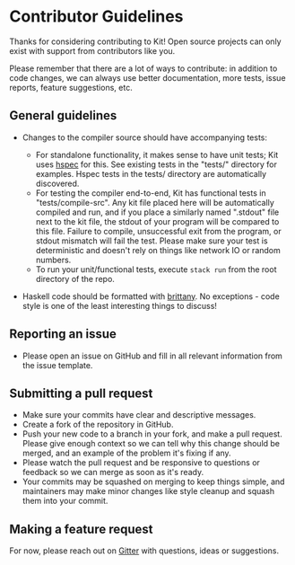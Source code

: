# Contributor Guidelines

Thanks for considering contributing to Kit! Open source projects can only exist with support from contributors like you.

Please remember that there are a lot of ways to contribute: in addition to code changes, we can always use better documentation, more tests, issue reports, feature suggestions, etc.

## General guidelines

- Changes to the compiler source should have accompanying tests:
  - For standalone functionality, it makes sense to have unit tests; Kit uses [hspec](http://hackage.haskell.org/package/hspec) for this. See existing tests in the "tests/" directory for examples. Hspec tests in the tests/ directory are automatically discovered.
  - For testing the compiler end-to-end, Kit has functional tests in "tests/compile-src". Any kit file placed here will be automatically compiled and run, and if you place a similarly named ".stdout" file next to the kit file, the stdout of your program will be compared to this file. Failure to compile, unsuccessful exit from the program, or stdout mismatch will fail the test. Please make sure your test is deterministic and doesn't rely on things like network IO or random numbers.
  - To run your unit/functional tests, execute `stack run` from the root directory of the repo.

- Haskell code should be formatted with [brittany](https://github.com/lspitzner/brittany). No exceptions - code style is one of the least interesting things to discuss!

## Reporting an issue

- Please open an issue on GitHub and fill in all relevant information from the issue template.

## Submitting a pull request

- Make sure your commits have clear and descriptive messages.
- Create a fork of the repository in GitHub.
- Push your new code to a branch in your fork, and make a pull request. Please give enough context so we can tell why this change should be merged, and an example of the problem it's fixing if any.
- Please watch the pull request and be responsive to questions or feedback so we can merge as soon as it's ready.
- Your commits may be squashed on merging to keep things simple, and maintainers may make minor changes like style cleanup and squash them into your commit.

## Making a feature request

For now, please reach out on [Gitter](https://gitter.im/kitlang/kit) with questions, ideas or suggestions.
